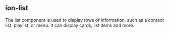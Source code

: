 <h2>ion-list</h2>

The list component is used to display rows of information, such as a contact list, playlist, or menu. It can display cards, list items and more.